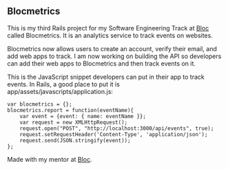 ## Blocmetrics

This is my third Rails project for my Software Engineering Track at [Bloc](http://bloc.io) called Blocmetrics. It is an analytics service to track events on websites.

Blocmetrics now allows users to create an account, verify their email, and add web apps to track. I am now working on building the API so developers can add their web apps to Blocmetrics and then track events on it.

This is the JavaScript snippet developers can put in their app to track events. In Rails, a good place to put it is app/assets/javascripts/application.js:

	var blocmetrics = {};
	blocmetrics.report = function(eventName){
    	var event = {event: { name: eventName }};
	    var request = new XMLHttpRequest();
	    request.open("POST", "http://localhost:3000/api/events", true);
	    request.setRequestHeader('Content-Type', 'application/json');
	    request.send(JSON.stringify(event));
	};

Made with my mentor at [Bloc](http://bloc.io).